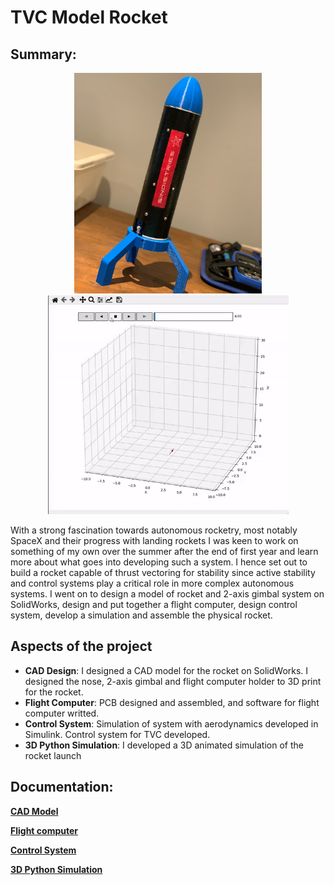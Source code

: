 # TVC Model Rocket

## Summary:
<p align="center">
  <img width="300" src="docs/img/fullrocket2.jpg"> <img width="385" src="docs/img/3Dsimgif.gif">
</p>


With a strong fascination towards autonomous rocketry, most notably SpaceX and their 
progress with landing rockets I was keen to work on something of my own over the summer after the
end of first year and learn more about what goes into developing such a system. I hence set out to 
build a rocket capable of thrust vectoring for stability since active stability and control 
systems play a critical role in more complex autonomous systems. I went on to design a model of rocket and 2-axis gimbal system 
on SolidWorks, design and put together a flight computer, design control system, develop a simulation and assemble the physical rocket.

## Aspects of the project
- **CAD Design**: I designed a CAD model for the rocket on SolidWorks. I designed the nose, 2-axis gimbal and flight computer holder to 3D print for the rocket.
- **Flight Computer**: PCB designed and assembled, and software for flight computer writted.
- **Control System**: Simulation of system with aerodynamics developed in Simulink. Control system for TVC developed.
- **3D Python Simulation**: I developed a 3D animated simulation of the rocket launch


## Documentation:

[__CAD Model__](docs/cad_model.md)

[__Flight computer__](docs/flight_computer.md)

[__Control System__](docs/control_system.md)

[__3D Python Simulation__](docs/3Dsim.md)














